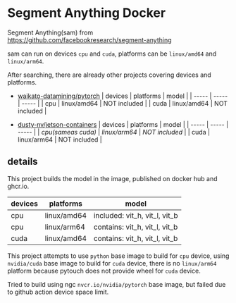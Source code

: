 # Segment Anything Docker

Segment Anything(sam) from https://github.com/facebookresearch/segment-anything

sam can run on devices `cpu` and `cuda`, platforms can be `linux/amd64` and `linux/arm64`.

After searching, there are already other projects covering devices and platforms.

- [waikato-datamining/pytorch](https://github.com/waikato-datamining/pytorch/blob/master/segment-anything/README.md)
    | devices | platforms | model |
    | ----- | ----- | ----- |
    | cpu | linux/amd64 | NOT included |
    | cuda | linux/amd64 | NOT included |

- [dusty-nv/jetson-containers](https://github.com/dusty-nv/jetson-containers/tree/master/packages/vit/sam#user-content-images)
    | devices | platforms | model |
    | ----- | ----- | ----- |
    | _cpu(sameas cuda)_ | _linux/arm64_ | _NOT included_ |
    | cuda | linux/arm64 | NOT included |

## details

This project builds the model in the image,
published on docker hub and ghcr.io.

| devices | platforms | model |
| ----- | ----- | ----- |
| cpu | linux/amd64 | included: vit_h, vit_l, vit_b |
| cpu | linux/arm64 | contains: vit_h, vit_l, vit_b |
| cuda | linux/amd64 | contains: vit_h, vit_l, vit_b |

This project attempts to use `python` base image to build for `cpu` device,
using `nvidia/cuda` base image to build for `cuda` device,
there is no `linux/arm64` platform because pytouch does not provide wheel for `cuda` device.

Tried to build using ngc `nvcr.io/nvidia/pytorch` base image, 
but failed due to github action device space limit.

